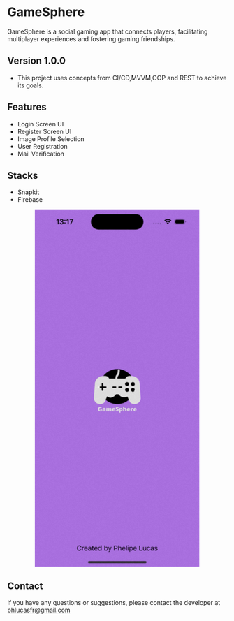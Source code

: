 # GameSphere
GameSphere is a social gaming app that connects players, facilitating multiplayer experiences and fostering gaming friendships.

## Version 1.0.0
- This project uses concepts from CI/CD,MVVM,OOP and REST to achieve its goals.

## Features
- Login Screen UI
- Register Screen UI
- Image Profile Selection
- User Registration
- Mail Verification

## Stacks
- Snapkit
- Firebase

<div style="text-align:center;">
  <img src="https://github.com/phlucasfr/GameSphere/blob/main/Screenshots/01.gif" style="width: 75%; height: 75%;">
</div>

## Contact
If you have any questions or suggestions, please contact the developer at phlucasfr@gmail.com

